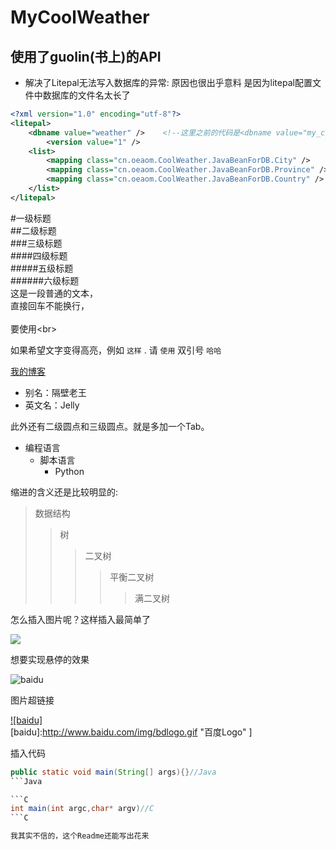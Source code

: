 ﻿MyCoolWeather
====
使用了guolin(书上)的API
-------

* 解决了Litepal无法写入数据库的异常:
			原因也很出乎意料 是因为litepal配置文件中数据库的文件名太长了
```xml
<?xml version="1.0" encoding="utf-8"?>
<litepal>
    <dbname value="weather" />    <!--这里之前的代码是<dbname value="my_cool_weather" />-->
        <version value="1" />
    <list>
        <mapping class="cn.oeaom.CoolWeather.JavaBeanForDB.City" />
        <mapping class="cn.oeaom.CoolWeather.JavaBeanForDB.Province" />
        <mapping class="cn.oeaom.CoolWeather.JavaBeanForDB.Country" />
    </list>
</litepal>
```



#一级标题  
##二级标题  
###三级标题  
####四级标题  
#####五级标题  
######六级标题  
这是一段普通的文本，  
直接回车不能换行，<br>  
要使用\<br>  

如果希望文字变得高亮，例如 `这样` . 请 `使用` 双引号 `哈哈`

[我的博客](http://blog.csdn.net/guodongxiaren "悬停显示")

* 别名：隔壁老王  
* 英文名：Jelly 

此外还有二级圆点和三级圆点。就是多加一个Tab。

* 编程语言  
    * 脚本语言  
        * Python 
	
缩进的含义还是比较明显的:	

>数据结构  
>>树  
>>>二叉树  
>>>>平衡二叉树  
>>>>>满二叉树 

怎么插入图片呢？这样插入最简单了

![](http://www.baidu.com/img/bdlogo.gif)  

想要实现悬停的效果

![baidu](http://www.baidu.com/img/bdlogo.gif "百度logo")  

图片超链接

[![baidu]](http://baidu.com)  
[baidu]:http://www.baidu.com/img/bdlogo.gif "百度Logo" ]

插入代码

```Java
public static void main(String[] args){}//Java
```Java

```C
int main(int argc,char* argv)//C
```C

我其实不信的，这个Readme还能写出花来




